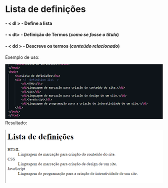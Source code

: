 # Lista de definições

#### - < dl > - Define a lista

#### - < dt> -  Definição de Termos (_como se fosse o titulo_)

#### - < dd > - Descreve os termos (_conteúdo relacionado_)

Exemplo de uso: 

![Alt text](img/dtdldd.png)
Resultado: 

![Alt text](img/dtdlddresult.png)